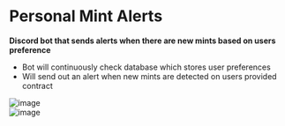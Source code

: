 # Personal Mint Alerts

**Discord bot that sends alerts when there are new mints based on users preference**
- Bot will continuously check database which stores user preferences
- Will send out an alert when new mints are detected on users provided contract

![image](https://user-images.githubusercontent.com/92004065/146757358-f37a9717-6cb7-42d4-a084-67d44d9fb0f0.png)\
![image](https://user-images.githubusercontent.com/92004065/146757191-0f397175-7604-4e2d-96c8-c9e7b3a5579e.png)

